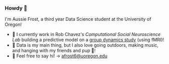 ### Howdy 👋

I'm Aussie Frost, a third year Data Science student at the University of Oregon!
- 🌱 I currently work in Rob Chavez's *Computational Social Neuroscience Lab* building a predictive model on a [group dynamics study](https://drive.google.com/file/d/1izPhEpN1qDBnrQXxh3ieCiWiWzlfmrl1/view) (using fMRI)!
- 🚵 Data is my main thing, but I also love going outdoors, making music, and hanging with my friends and pup 🐶!
- 💬 Feel free to say hi! -> afrost6@uoregon.edu

<!--
**austinfroste/austinfroste** is a ✨ _special_ ✨ repository because its `README.md` (this file) appears on your GitHub profile.

Here are some ideas to get you started:

- 🔭 I’m currently working on ...
- 🌱 I’m currently learning ...
- 👯 I’m looking to collaborate on ...
- 🤔 I’m looking for help with ...
- 💬 Ask me about ...
- 📫 How to reach me: ...
- 😄 Pronouns: ...
- ⚡ Fun fact: ...
-->

